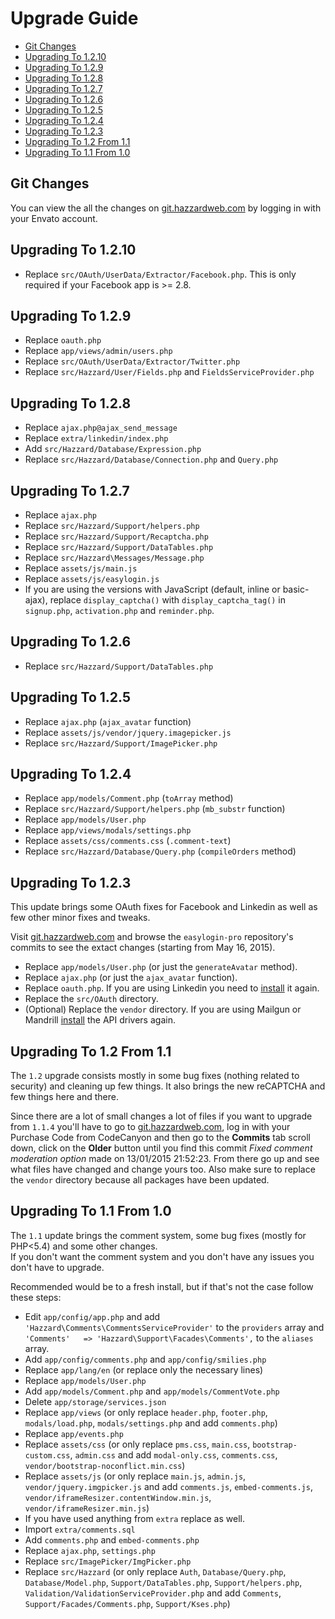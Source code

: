 # Upgrade Guide

- [Git Changes](#git-changes)
- [Upgrading To 1.2.10](#upgrading-to-1210)
- [Upgrading To 1.2.9](#upgrading-to-129)
- [Upgrading To 1.2.8](#upgrading-to-128)
- [Upgrading To 1.2.7](#upgrading-to-127)
- [Upgrading To 1.2.6](#upgrading-to-126)
- [Upgrading To 1.2.5](#upgrading-to-125)
- [Upgrading To 1.2.4](#upgrading-to-124)
- [Upgrading To 1.2.3](#upgrading-to-123)
- [Upgrading To 1.2 From 1.1](#upgrading-to-12-from-11)
- [Upgrading To 1.1 From 1.0](#upgrading-to-11-from-10)

## Git Changes

You can view the all the changes on [git.hazzardweb.com](http://git.hazzardweb.com) by logging in with your Envato account.

## Upgrading To 1.2.10

- Replace `src/OAuth/UserData/Extractor/Facebook.php`. This is only required if your Facebook app is >= 2.8.

## Upgrading To 1.2.9

- Replace `oauth.php`
- Replace `app/views/admin/users.php`
- Replace `src/OAuth/UserData/Extractor/Twitter.php`
- Replace `src/Hazzard/User/Fields.php` and `FieldsServiceProvider.php`

## Upgrading To 1.2.8

- Replace `ajax.php@ajax_send_message`
- Replace `extra/linkedin/index.php`
- Add `src/Hazzard/Database/Expression.php`
- Replace `src/Hazzard/Database/Connection.php` and `Query.php`

## Upgrading To 1.2.7

- Replace `ajax.php`
- Replace `src/Hazzard/Support/helpers.php`
- Replace `src/Hazzard/Support/Recaptcha.php`
- Replace `src/Hazzard/Support/DataTables.php`
- Replace `src/Hazzard\Messages/Message.php`
- Replace `assets/js/main.js`
- Replace `assets/js/easylogin.js`
- If you are using the versions with JavaScript (default, inline or basic-ajax), replace `display_captcha()` with `display_captcha_tag()` in `signup.php`, `activation.php` and `reminder.php`.

## Upgrading To 1.2.6

- Replace `src/Hazzard/Support/DataTables.php`

## Upgrading To 1.2.5

- Replace `ajax.php` (`ajax_avatar` function)
- Replace `assets/js/vendor/jquery.imagepicker.js`
- Replace `src/Hazzard/Support/ImagePicker.php`

## Upgrading To 1.2.4

- Replace `app/models/Comment.php` (`toArray` method)
- Replace `src/Hazzard/Support/helpers.php` (`mb_substr` function)
- Replace `app/models/User.php`
- Replace `app/views/modals/settings.php`
- Replace `assets/css/comments.css` (`.comment-text`)
- Replace `src/Hazzard/Database/Query.php` (`compileOrders` method)

## Upgrading To 1.2.3

This update brings some OAuth fixes for Facebook and Linkedin as well as few other minor fixes and tweaks.

Visit [git.hazzardweb.com](http://git.hazzardweb.com) and browse the `easylogin-pro` repository's commits to see the extact changes (starting from May 16, 2015).

- Replace `app/models/User.php` (or just the `generateAvatar` method).
- Replace `ajax.php` (or just the `ajax_avatar` function).
- Replace `oauth.php`. If you are using Linkedin you need to [install](social-auth.md#linkedin) it again.
- Replace the `src/OAuth` directory.
- (Optional) Replace the `vendor` directory. If you are using Mailgun or Mandrill [install](mail.md#api-drivers) the API drivers again.

## Upgrading To 1.2 From 1.1

The `1.2` upgrade consists mostly in some bug fixes (nothing related to security) and cleaning up few things. It also brings the new reCAPTCHA and few things here and there.

Since there are a lot of small changes a lot of files if you want to upgrade from `1.1.4` you'll have to go to [git.hazzardweb.com](http://git.hazzardweb.com), log in with your Purchase Code from CodeCanyon and then go to the __Commits__ tab scroll down, click on the __Older__ button until you find this commit *Fixed comment moderation option* made on 13/01/2015 21:52:23. From there go up and see what files have changed and change yours too. Also make sure to replace the `vendor` directory because all packages have been updated.

## Upgrading To 1.1 From 1.0

The `1.1` update brings the comment system, some bug fixes (mostly for PHP<5.4) and some other changes. <br> If you don't want the comment system and you don't have any issues you don't have to upgrade.

Recommended would be to a fresh install, but if that's not the case follow these steps:

- Edit `app/config/app.php` and add `'Hazzard\Comments\CommentsServiceProvider'` to the `providers` array and `'Comments'   => 'Hazzard\Support\Facades\Comments',` to the `aliases` array.
- Add `app/config/comments.php` and `app/config/smilies.php`
- Replace `app/lang/en` (or replace only the necessary lines)
- Replace `app/models/User.php`
- Add `app/models/Comment.php` and `app/models/CommentVote.php`
- Delete `app/storage/services.json`
- Replace `app/views` (or only replace `header.php`, `footer.php`, `modals/load.php`, `modals/settings.php` and add `comments.php`)
- Replace `app/events.php`
- Replace `assets/css` (or only replace `pms.css`, `main.css`, `bootstrap-custom.css`, `admin.css` and add `modal-only.css`, `comments.css`, `vendor/bootstrap-noconflict.min.css`)
- Replace `assets/js` (or only replace `main.js`, `admin.js`, `vendor/jquery.imgpicker.js` and add `comments.js`, `embed-comments.js`, `vendor/iframeResizer.contentWindow.min.js`, `vendor/iframeResizer.min.js`)
- If you have used anything from `extra` replace as well.
- Import `extra/comments.sql`
- Add `comments.php` and `embed-comments.php`
- Replace `ajax.php`, `settings.php`
- Replace `src/ImagePicker/ImgPicker.php`
- Replace `src/Hazzard` (or only replace `Auth`, `Database/Query.php`, `Database/Model.php`, `Support/DataTables.php`, `Support/helpers.php`, `Validation/ValidationServiceProvider.php` and add `Comments`, `Support/Facades/Comments.php`, `Support/Kses.php`)
